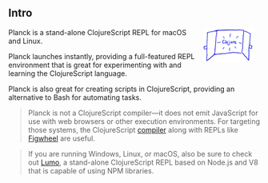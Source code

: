 ## Intro

<img width="100" align="right" style="margin: 0ex 1em" src="img/intro.png">

Planck is a stand-alone ClojureScript REPL for macOS and Linux.

Planck launches instantly, providing a full-featured REPL environment that is great for experimenting with and learning the ClojureScript language.

Planck is also great for creating scripts in ClojureScript, providing an alternative to Bash for automating tasks.


> Planck is not a ClojureScript compiler—it does not emit JavaScript for use with web browsers or other execution environments. For targeting those systems, the ClojureScript [compiler](https://clojurescript.org) along with REPLs like [Figwheel](https://github.com/bhauman/lein-figwheel) are useful.

> If you are running Windows, Linux, or macOS, also be sure to check out [Lumo](https://github.com/anmonteiro/lumo), a stand-alone ClojureScript REPL based on Node.js and V8 that is capable of using NPM libraries.
